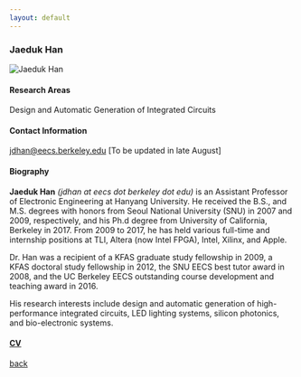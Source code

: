 ```yaml
---
layout: default
---
```


### Jaeduk Han
![Jaeduk Han](https://raw.githubusercontent.com/jdhan/jdhan.github.io/master/assets/img/people/1_jaeduk_han.png)

#### Research Areas
Design and Automatic Generation of Integrated Circuits

#### Contact Information

jdhan@eecs.berkeley.edu [To be updated in late August]

#### Biography
**Jaeduk Han** _(jdhan at eecs dot berkeley dot edu)_ is an Assistant Professor of Electronic Engineering at Hanyang University.
He received the B.S., and M.S. degrees with honors from Seoul National University (SNU)
in 2007 and 2009, respectively, and his Ph.d degree from University of California, 
Berkeley in 2017. From 2009 to 2017, he has held various full-time and internship positions at TLI, 
Altera (now Intel FPGA), Intel, Xilinx, and Apple. 

Dr. Han was a recipient of a KFAS graduate study fellowship in 2009, a KFAS doctoral study 
fellowship in 2012, the SNU EECS best tutor award in 2008, and the UC Berkeley EECS 
outstanding course development and teaching award in 2016.

His research interests include design and automatic generation of high-performance 
integrated circuits, LED lighting systems, silicon photonics, and bio-electronic systems.

#### [CV](https://raw.githubusercontent.com/jdhan/jdhan.github.io/master/docs/CV_JDHAN_190731.pdf)

[back](../people.html)
